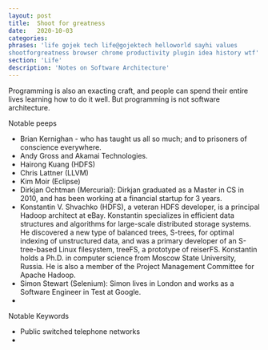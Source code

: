```yaml
---
layout: post
title:  Shoot for greatness
date:   2020-10-03
categories:
phrases: 'life gojek tech life@gojektech helloworld sayhi values
shootforgreatness browser chrome productivity plugin idea history wtf'
section: 'Life'
description: 'Notes on Software Architecture'
---
```


Programming is also an exacting craft, and people can spend their entire lives learning how to do it well. But programming is not software architecture.

Notable peeps
- Brian Kernighan - who has taught us all so much; and to prisoners of conscience everywhere.
- Andy Gross and Akamai Technologies.
- Hairong Kuang (HDFS)
- Chris Lattner (LLVM)
- Kim Moir (Eclipse)
- Dirkjan Ochtman (Mercurial): Dirkjan graduated as a Master in CS in 2010, and has been working at a financial startup for 3 years.
- Konstantin V. Shvachko (HDFS), a veteran HDFS developer, is a principal Hadoop architect at eBay. Konstantin specializes in efficient data structures and algorithms for large-scale distributed storage systems. He discovered a new type of balanced trees, S-trees, for optimal indexing of unstructured data, and was a primary developer of an S-tree-based Linux filesystem, treeFS, a prototype of reiserFS. Konstantin holds a Ph.D. in computer science from Moscow State University, Russia. He is also a member of the Project Management Committee for Apache Hadoop.
- Simon Stewart (Selenium): Simon lives in London and works as a Software Engineer in Test at Google.
- 

Notable Keywords
- Public switched telephone networks
- 

